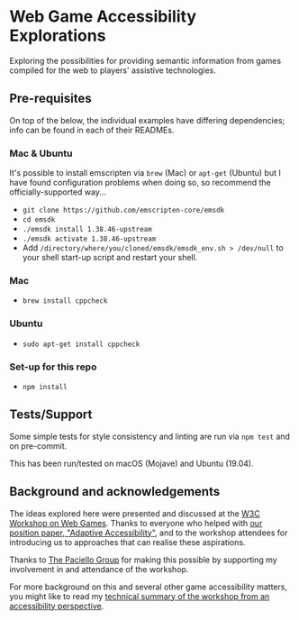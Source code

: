 Web Game Accessibility Explorations
===================================

Exploring the possibilities for providing semantic information from games compiled for the web to players' assistive technologies.

Pre-requisites
--------------

On top of the below, the individual examples have differing dependencies; info can be found in each of their READMEs.

### Mac & Ubuntu

It's possible to install emscripten via `brew` (Mac) or `apt-get` (Ubuntu) but I have found configuration problems when doing so, so recommend the officially-supported way...

 * `git clone https://github.com/emscripten-core/emsdk`
 * `cd emsdk`
 * `./emsdk install 1.38.46-upstream`
 * `./emsdk activate 1.38.46-upstream`
 * Add `/directory/where/you/cloned/emsdk/emsdk_env.sh > /dev/null` to your shell start-up script and restart your shell.

### Mac

 * `brew install cppcheck`

### Ubuntu

 * `sudo apt-get install cppcheck`

### Set-up for this repo

 * `npm install`

Tests/Support
-------------

Some simple tests for style consistency and linting are run via `npm test` and on pre-commit.

This has been run/tested on macOS (Mojave) and Ubuntu (19.04).

Background and acknowledgements
-------------------------------

The ideas explored here were presented and discussed at the [W3C Workshop on Web Games](https://www.w3.org/2018/12/games-workshop/). Thanks to everyone who helped with [our position paper, "Adaptive Accessibility"](https://www.w3.org/2018/12/games-workshop/papers/web-games-adaptive-accessibility.html), and to the workshop attendees for introducing us to approaches that can realise these aspirations.

Thanks to [The Paciello Group](https://www.paciellogroup.com/) for making this possible by supporting my involvement in and attendance of the workshop.

For more background on this and several other game accessibility matters, you might like to read my [technical summary of the workshop from an accessibility perspective](http://matatk.agrip.org.uk/articles/w3c-workshop-on-web-games/).
